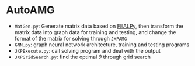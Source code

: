 # AutoAMG

- `MatGen.py`: Generate matrix data based on [FEALPy](https://github.com/weihuayi/fealpy), then transform the matrix data into graph data for training and testing, and change the format of the matrix for solving through `JXPAMG`
- `GNN.py`: graph neural network architecture, training and testing programs
- `JXPExecute.py`:  call solving  program and deal with the output 
- `JXPGridSearch.py`: find the optimal $\theta$ through grid search 